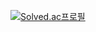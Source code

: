 [![Solved.ac프로필](http://mazassumnida.wtf/api/v2/generate_badge?boj=ctamegp0)](https://solved.ac/ctamegp0)
